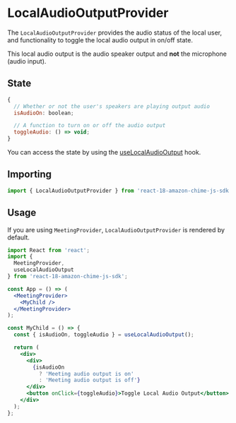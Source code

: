 # LocalAudioOutputProvider

The `LocalAudioOutputProvider` provides the audio status of the local user, and functionality to toggle the local audio output in on/off state.

This local audio output is the audio speaker output and **not** the microphone (audio input).

## State

```javascript
{
  // Whether or not the user's speakers are playing output audio
  isAudioOn: boolean;

  // A function to turn on or off the audio output
  toggleAudio: () => void;
}
```

You can access the state by using the [useLocalAudioOutput](/docs/sdk-hooks-uselocalaudiooutput--page) hook.

## Importing

```javascript
import { LocalAudioOutputProvider } from 'react-18-amazon-chime-js-sdk';
```

## Usage

If you are using `MeetingProvider`, `LocalAudioOutputProvider` is rendered by default.

```jsx
import React from 'react';
import {
  MeetingProvider,
  useLocalAudioOutput
} from 'react-18-amazon-chime-js-sdk';

const App = () => (
  <MeetingProvider>
    <MyChild />
  </MeetingProvider>
);

const MyChild = () => {
  const { isAudioOn, toggleAudio } = useLocalAudioOutput();

  return (
    <div>
      <div>
        {isAudioOn
          ? 'Meeting audio output is on'
          : 'Meeting audio output is off'}
      </div>
      <button onClick={toggleAudio}>Toggle Local Audio Output</button>
    </div>
  );
};
```